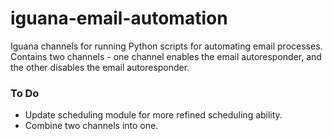 # iguana-email-automation

Iguana channels for running Python scripts for automating email processes. Contains two channels - one channel enables the email autoresponder, and the other disables the email autoresponder.

### To Do
 * Update scheduling module for more refined scheduling ability.
 * Combine two channels into one.
